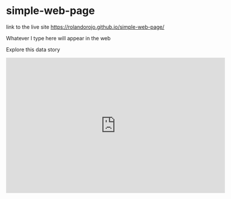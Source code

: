 # simple-web-page

link to the live site https://rolandorojo.github.io/simple-web-page/

Whatever I type here will appear in the web

Explore this data story

<iframe width="600" height="371" seamless frameborder="0" scrolling="no" src="https://docs.google.com/spreadsheets/d/13siBIom31NPbta9-vKmWjUbkHPz11qPyCJiOjs9ENzk/pubchart?oid=1296487376&amp;format=interactive"></iframe>
